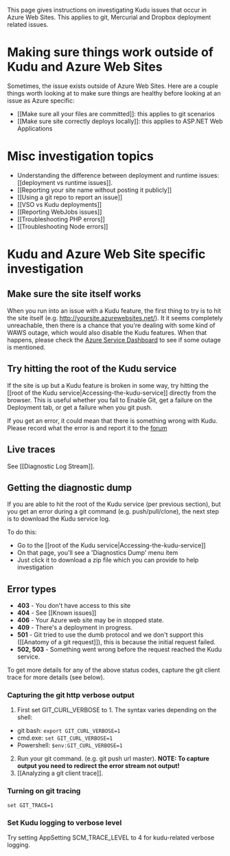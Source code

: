 This page gives instructions on investigating Kudu issues that occur in Azure Web Sites. This applies to git, Mercurial and Dropbox deployment related issues.

# Making sure things work outside of Kudu and Azure Web Sites

Sometimes, the issue exists outside of Azure Web Sites. Here are a couple things worth looking at to make sure things are healthy before looking at an issue as Azure specific:

* [[Make sure all your files are committed]]: this applies to git scenarios
* [[Make sure site correctly deploys locally]]: this applies to ASP.NET Web Applications

# Misc investigation topics

- Understanding the difference between deployment and runtime issues: [[deployment vs runtime issues]].
- [[Reporting your site name without posting it publicly]]
- [[Using a git repo to report an issue]]
- [[VSO vs Kudu deployments]]
- [[Reporting WebJobs issues]]
- [[Troubleshooting PHP errors]]
- [[Troubleshooting Node errors]]

# Kudu and Azure Web Site specific investigation

## Make sure the site itself works

When you run into an issue with a Kudu feature, the first thing to try is to hit the site itself (e.g. http://yoursite.azurewebsites.net/). It it seems completely unreachable, then there is a chance that you're dealing with some kind of WAWS outage, which would also disable the Kudu features. When that happens, please check the [Azure Service Dashboard](http://www.windowsazure.com/en-us/support/service-dashboard/) to see if some outage is mentioned.

## Try hitting the root of the Kudu service

If the site is up but a Kudu feature is broken in some way, try hitting the [[root of the Kudu service|Accessing-the-kudu-service]] directly from the browser. This is useful whether you fail to Enable Git, get a failure on the Deployment tab, or get a failure when you git push.

If you get an error, it could mean that there is something wrong with Kudu. Please record what the error is and report it to the [forum](http://social.msdn.microsoft.com/Forums/en-US/azuregit/threads)

## Live traces

See [[Diagnostic Log Stream]].

## Getting the diagnostic dump

If you are able to hit the root of the Kudu service (per previous section), but you get an error during a git command (e.g. push/pull/clone), the next step is to download the Kudu service log.

To do this:

* Go to the [[root of the Kudu service|Accessing-the-kudu-service]]
* On that page, you'll see a 'Diagnostics Dump' menu item
* Just click it to download a zip file which you can provide to help investigation

## Error types

* **403** - You don't have access to this site
* **404** - See [[Known issues]]
* **406** - Your Azure web site may be in stopped state.
* **409** - There's a deployment in progress.
* **501** - Git tried to use the dumb protocol and we don't support this ([[Anatomy of a git request]]), this is because the initial request failed.
* **502, 503** - Something went wrong before the request reached the Kudu service.

To get more details for any of the above status codes, capture the git client trace for more details (see below).

### Capturing the git http verbose output

1. First set GIT_CURL_VERBOSE to 1. The syntax varies depending on the shell:
  * git bash: `export GIT_CURL_VERBOSE=1`
  * cmd.exe: `set GIT_CURL_VERBOSE=1`
  * Powershell: `$env:GIT_CURL_VERBOSE=1`
2. Run your git command. (e.g. git push url master). **NOTE: To capture output you need to redirect the error stream not output!**
3. [[Analyzing a git client trace]].

### Turning on git tracing

    set GIT_TRACE=1

### Set Kudu logging to verbose level

Try setting AppSetting SCM_TRACE_LEVEL to 4 for kudu-related verbose logging.
